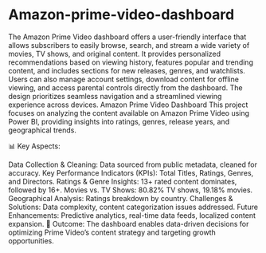 # Amazon-prime-video-dashboard

The Amazon Prime Video dashboard offers a user-friendly interface that allows subscribers to easily browse, search, and stream a wide variety of movies, TV shows, and original content. It provides personalized recommendations based on viewing history, features popular and trending content, and includes sections for new releases, genres, and watchlists. Users can also manage account settings, download content for offline viewing, and access parental controls directly from the dashboard. The design prioritizes seamless navigation and a streamlined viewing experience across devices.
Amazon Prime Video Dashboard
This project focuses on analyzing the content available on Amazon Prime Video using Power BI, providing insights into ratings, genres, release years, and geographical trends.

📊 Key Aspects:

Data Collection & Cleaning: Data sourced from public metadata, cleaned for accuracy.
Key Performance Indicators (KPIs): Total Titles, Ratings, Genres, and Directors.
Ratings & Genre Insights: 13+ rated content dominates, followed by 16+.
Movies vs. TV Shows: 80.82% TV shows, 19.18% movies.
Geographical Analysis: Ratings breakdown by country.
Challenges & Solutions: Data complexity, content categorization issues addressed.
Future Enhancements: Predictive analytics, real-time data feeds, localized content expansion.
🔹 Outcome: The dashboard enables data-driven decisions for optimizing Prime Video’s content strategy and targeting growth opportunities.
